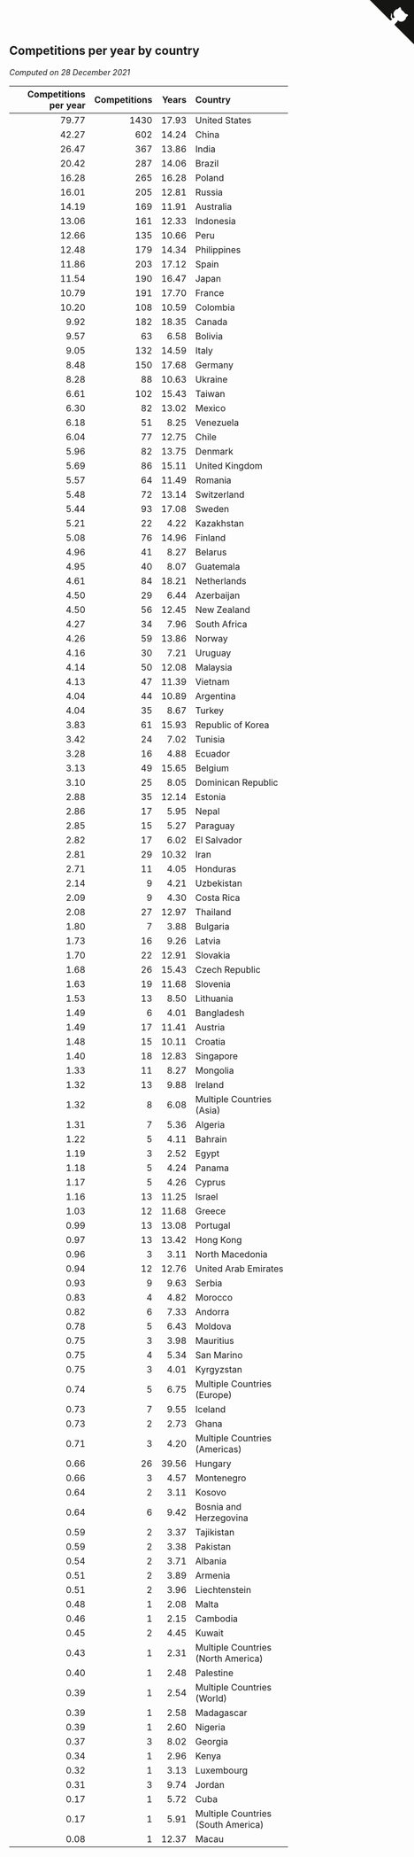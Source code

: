## Competitions per year by country

*Computed on 28 December 2021*

| Competitions per year | Competitions | Years | Country |
| ---: | ---: | ---: | :--- |
| 79.77 | 1430 | 17.93 | United States |
| 42.27 | 602 | 14.24 | China |
| 26.47 | 367 | 13.86 | India |
| 20.42 | 287 | 14.06 | Brazil |
| 16.28 | 265 | 16.28 | Poland |
| 16.01 | 205 | 12.81 | Russia |
| 14.19 | 169 | 11.91 | Australia |
| 13.06 | 161 | 12.33 | Indonesia |
| 12.66 | 135 | 10.66 | Peru |
| 12.48 | 179 | 14.34 | Philippines |
| 11.86 | 203 | 17.12 | Spain |
| 11.54 | 190 | 16.47 | Japan |
| 10.79 | 191 | 17.70 | France |
| 10.20 | 108 | 10.59 | Colombia |
| 9.92 | 182 | 18.35 | Canada |
| 9.57 | 63 | 6.58 | Bolivia |
| 9.05 | 132 | 14.59 | Italy |
| 8.48 | 150 | 17.68 | Germany |
| 8.28 | 88 | 10.63 | Ukraine |
| 6.61 | 102 | 15.43 | Taiwan |
| 6.30 | 82 | 13.02 | Mexico |
| 6.18 | 51 | 8.25 | Venezuela |
| 6.04 | 77 | 12.75 | Chile |
| 5.96 | 82 | 13.75 | Denmark |
| 5.69 | 86 | 15.11 | United Kingdom |
| 5.57 | 64 | 11.49 | Romania |
| 5.48 | 72 | 13.14 | Switzerland |
| 5.44 | 93 | 17.08 | Sweden |
| 5.21 | 22 | 4.22 | Kazakhstan |
| 5.08 | 76 | 14.96 | Finland |
| 4.96 | 41 | 8.27 | Belarus |
| 4.95 | 40 | 8.07 | Guatemala |
| 4.61 | 84 | 18.21 | Netherlands |
| 4.50 | 29 | 6.44 | Azerbaijan |
| 4.50 | 56 | 12.45 | New Zealand |
| 4.27 | 34 | 7.96 | South Africa |
| 4.26 | 59 | 13.86 | Norway |
| 4.16 | 30 | 7.21 | Uruguay |
| 4.14 | 50 | 12.08 | Malaysia |
| 4.13 | 47 | 11.39 | Vietnam |
| 4.04 | 44 | 10.89 | Argentina |
| 4.04 | 35 | 8.67 | Turkey |
| 3.83 | 61 | 15.93 | Republic of Korea |
| 3.42 | 24 | 7.02 | Tunisia |
| 3.28 | 16 | 4.88 | Ecuador |
| 3.13 | 49 | 15.65 | Belgium |
| 3.10 | 25 | 8.05 | Dominican Republic |
| 2.88 | 35 | 12.14 | Estonia |
| 2.86 | 17 | 5.95 | Nepal |
| 2.85 | 15 | 5.27 | Paraguay |
| 2.82 | 17 | 6.02 | El Salvador |
| 2.81 | 29 | 10.32 | Iran |
| 2.71 | 11 | 4.05 | Honduras |
| 2.14 | 9 | 4.21 | Uzbekistan |
| 2.09 | 9 | 4.30 | Costa Rica |
| 2.08 | 27 | 12.97 | Thailand |
| 1.80 | 7 | 3.88 | Bulgaria |
| 1.73 | 16 | 9.26 | Latvia |
| 1.70 | 22 | 12.91 | Slovakia |
| 1.68 | 26 | 15.43 | Czech Republic |
| 1.63 | 19 | 11.68 | Slovenia |
| 1.53 | 13 | 8.50 | Lithuania |
| 1.49 | 6 | 4.01 | Bangladesh |
| 1.49 | 17 | 11.41 | Austria |
| 1.48 | 15 | 10.11 | Croatia |
| 1.40 | 18 | 12.83 | Singapore |
| 1.33 | 11 | 8.27 | Mongolia |
| 1.32 | 13 | 9.88 | Ireland |
| 1.32 | 8 | 6.08 | Multiple Countries (Asia) |
| 1.31 | 7 | 5.36 | Algeria |
| 1.22 | 5 | 4.11 | Bahrain |
| 1.19 | 3 | 2.52 | Egypt |
| 1.18 | 5 | 4.24 | Panama |
| 1.17 | 5 | 4.26 | Cyprus |
| 1.16 | 13 | 11.25 | Israel |
| 1.03 | 12 | 11.68 | Greece |
| 0.99 | 13 | 13.08 | Portugal |
| 0.97 | 13 | 13.42 | Hong Kong |
| 0.96 | 3 | 3.11 | North Macedonia |
| 0.94 | 12 | 12.76 | United Arab Emirates |
| 0.93 | 9 | 9.63 | Serbia |
| 0.83 | 4 | 4.82 | Morocco |
| 0.82 | 6 | 7.33 | Andorra |
| 0.78 | 5 | 6.43 | Moldova |
| 0.75 | 3 | 3.98 | Mauritius |
| 0.75 | 4 | 5.34 | San Marino |
| 0.75 | 3 | 4.01 | Kyrgyzstan |
| 0.74 | 5 | 6.75 | Multiple Countries (Europe) |
| 0.73 | 7 | 9.55 | Iceland |
| 0.73 | 2 | 2.73 | Ghana |
| 0.71 | 3 | 4.20 | Multiple Countries (Americas) |
| 0.66 | 26 | 39.56 | Hungary |
| 0.66 | 3 | 4.57 | Montenegro |
| 0.64 | 2 | 3.11 | Kosovo |
| 0.64 | 6 | 9.42 | Bosnia and Herzegovina |
| 0.59 | 2 | 3.37 | Tajikistan |
| 0.59 | 2 | 3.38 | Pakistan |
| 0.54 | 2 | 3.71 | Albania |
| 0.51 | 2 | 3.89 | Armenia |
| 0.51 | 2 | 3.96 | Liechtenstein |
| 0.48 | 1 | 2.08 | Malta |
| 0.46 | 1 | 2.15 | Cambodia |
| 0.45 | 2 | 4.45 | Kuwait |
| 0.43 | 1 | 2.31 | Multiple Countries (North America) |
| 0.40 | 1 | 2.48 | Palestine |
| 0.39 | 1 | 2.54 | Multiple Countries (World) |
| 0.39 | 1 | 2.58 | Madagascar |
| 0.39 | 1 | 2.60 | Nigeria |
| 0.37 | 3 | 8.02 | Georgia |
| 0.34 | 1 | 2.96 | Kenya |
| 0.32 | 1 | 3.13 | Luxembourg |
| 0.31 | 3 | 9.74 | Jordan |
| 0.17 | 1 | 5.72 | Cuba |
| 0.17 | 1 | 5.91 | Multiple Countries (South America) |
| 0.08 | 1 | 12.37 | Macau |


<a href="https://github.com/jonatanklosko/wca_statistics" class="github-corner" aria-label="View source on Github"><svg width="80" height="80" viewBox="0 0 250 250" style="fill:#151513; color:#fff; position: absolute; top: 0; border: 0; right: 0;" aria-hidden="true"><path d="M0,0 L115,115 L130,115 L142,142 L250,250 L250,0 Z"></path><path d="M128.3,109.0 C113.8,99.7 119.0,89.6 119.0,89.6 C122.0,82.7 120.5,78.6 120.5,78.6 C119.2,72.0 123.4,76.3 123.4,76.3 C127.3,80.9 125.5,87.3 125.5,87.3 C122.9,97.6 130.6,101.9 134.4,103.2" fill="currentColor" style="transform-origin: 130px 106px;" class="octo-arm"></path><path d="M115.0,115.0 C114.9,115.1 118.7,116.5 119.8,115.4 L133.7,101.6 C136.9,99.2 139.9,98.4 142.2,98.6 C133.8,88.0 127.5,74.4 143.8,58.0 C148.5,53.4 154.0,51.2 159.7,51.0 C160.3,49.4 163.2,43.6 171.4,40.1 C171.4,40.1 176.1,42.5 178.8,56.2 C183.1,58.6 187.2,61.8 190.9,65.4 C194.5,69.0 197.7,73.2 200.1,77.6 C213.8,80.2 216.3,84.9 216.3,84.9 C212.7,93.1 206.9,96.0 205.4,96.6 C205.1,102.4 203.0,107.8 198.3,112.5 C181.9,128.9 168.3,122.5 157.7,114.1 C157.9,116.9 156.7,120.9 152.7,124.9 L141.0,136.5 C139.8,137.7 141.6,141.9 141.8,141.8 Z" fill="currentColor" class="octo-body"></path></svg></a><style>.github-corner:hover .octo-arm{animation:octocat-wave 560ms ease-in-out}@keyframes octocat-wave{0%,100%{transform:rotate(0)}20%,60%{transform:rotate(-25deg)}40%,80%{transform:rotate(10deg)}}@media (max-width:500px){.github-corner:hover .octo-arm{animation:none}.github-corner .octo-arm{animation:octocat-wave 560ms ease-in-out}}</style>
